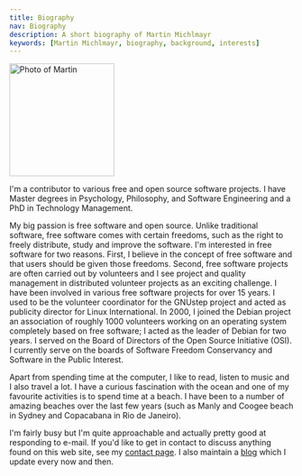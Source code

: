 ```yaml
---
title: Biography
nav: Biography
description: A short biography of Martin Michlmayr
keywords: [Martin Michlmayr, biography, background, interests]
---
```


<div class="right">
<img src = "../images/martin_2017_ibk.jpg" alt = "Photo of Martin" width="186" height="200" />
</div>

I'm a contributor to various free and open source software projects.
I have Master degrees in Psychology, Philosophy, and Software
Engineering and a PhD in Technology Management.

My big passion is free software and open source.  Unlike traditional
software, free software comes with certain freedoms, such as the right to
freely distribute, study and improve the software.  I'm interested in free
software for two reasons.  First, I believe in the concept of free software
and that users should be given those freedoms.  Second, free software
projects are often carried out by volunteers and I see project and quality
management in distributed volunteer projects as an exciting challenge.  I
have been involved in various free software projects for over 15 years.  I
used to be the volunteer coordinator for the GNUstep project and acted as
publicity director for Linux International.  In 2000, I joined the Debian
project an association of roughly 1000 volunteers working on an operating
system completely based on free software; I acted as the leader of Debian
for two years.  I served on the Board of Directors of the Open Source
Initiative (OSI).  I currently serve on the boards of Software Freedom
Conservancy and Software in the Public Interest.

Apart from spending time at the computer, I like to read, listen to music
and I also travel a lot.  I have a curious fascination with the ocean and
one of my favourite activities is to spend time at a beach.  I have been to
a number of amazing beaches over the last few years (such as Manly and
Coogee beach in Sydney and Copacabana in Rio de Janeiro).

I'm fairly busy but I'm quite approachable and actually pretty good at
responding to e-mail.  If you'd like to get in contact to discuss anything
found on this web site, see my [contact page](../contact/).  I also maintain
a [blog](../blog/) which I update every now and then.

